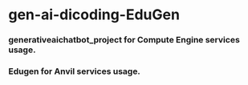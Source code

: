 # gen-ai-dicoding-EduGen

### generativeaichatbot_project for Compute Engine services usage.
### Edugen for Anvil services usage.
